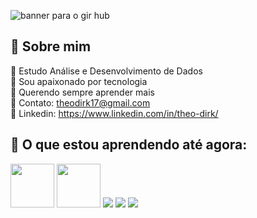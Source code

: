 ![banner para o gir hub](https://user-images.githubusercontent.com/111164834/194446500-eb37693a-f7df-4a57-977f-bcd1d4fcb51f.gif)

## 👾 Sobre mim 
  💫 Estudo Análise e Desenvolvimento de Dados     
  💫 Sou apaixonado por tecnologia       
  💫 Querendo sempre aprender mais       
  💫 Contato: theodirk17@gmail.com      
  💫 Linkedin: https://www.linkedin.com/in/theo-dirk/      

## 🚀 O que estou aprendendo até agora:
  <img src="https://cdn.jsdelivr.net/gh/devicons/devicon/icons/html5/html5-original-wordmark.svg" width="70" height="70"/> <img src="https://cdn.jsdelivr.net/gh/devicons/devicon/icons/css3/css3-original-wordmark.svg" width="70" height="70" /> <img src="https://cdn.jsdelivr.net/gh/devicons/devicon/icons/javascript/javascript-original.svg" /> <img src="https://cdn.jsdelivr.net/gh/devicons/devicon/icons/java/java-original.svg" /> <img src="https://cdn.jsdelivr.net/gh/devicons/devicon/icons/spring/spring-plain.svg" />
          
          
          
          
          
